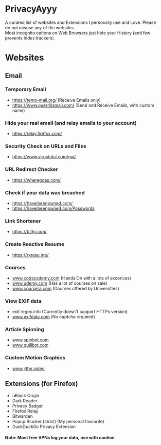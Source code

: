 # PrivacyAyyy
A curated list of websites and Extensions I personally use and Love. Please do not misuse any of the websites. </br>
Most incognito options on Web Browsers just hide your History (and few prevents hides trackers). 

# Websites </br>
## Email
### Temporary Email </br>
- https://temp-mail.org/            (Receive Emails only)
- https://www.guerrillamail.com/    (Send and Receive Emails, with custom name)

### Hide your real email (and relay emails to your account)
- https://relay.firefox.com/

### Security Check on URLs and Files </br>
- https://www.virustotal.com/gui/

### URL Redirect Checker
- https://wheregoes.com/

### Check if your data was breached
- https://haveibeenpwned.com/
- https://haveibeenpwned.com/Passwords

### Link Shortener 
- https://bitly.com/

### Create Reactive Resume
- https://rxresu.me/

### Courses
- www.codecademy.com (Hands On with a lots of excerices)
- www.udemy.com (Has a lot of courses on sale)
- www.coursera.com (Courses offered by Universities)

### View EXIF data
- exif.regex.info (Currently doesn't support HTTPs version)
- www.exifdata.com (No captcha required)

### Article Spinning
- www.spinbot.com
- www.quillbot.com

### Custom Motion Graphics 
- www.jitter.video

## Extensions (for Firefox) </br>
- uBlock Origin
- Dark Reader 
- Privacy Badger
- Firefox Relay
- Bitwarden
- Popup Blocker (strict) (My personal favourite)
- DuckDuckGo Privacy Extension
#### Note: Most free VPNs log your data, use with caution
